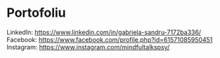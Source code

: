 # Portofoliu

LinkedIn: https://www.linkedin.com/in/gabriela-sandru-7172ba336/
Facebook: https://www.facebook.com/profile.php?id=61571085950451
Instagram: https://www.instagram.com/mindfultalkspsy/
